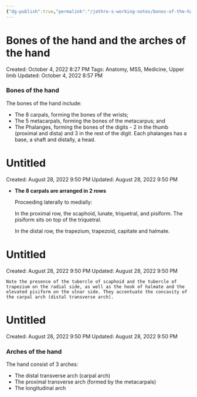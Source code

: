 ```yaml
---
{"dg-publish":true,"permalink":"/jethro-s-working-notes/bones-of-the-hand-and-the-arches-of-the-hand/","dgPassFrontmatter":true}
---
```



# Bones of the hand and the arches of the hand

Created: October 4, 2022 8:27 PM
Tags: Anatomy, MSS, Medicine, Upper limb
Updated: October 4, 2022 8:57 PM

### Bones of the hand

The bones of the hand include:

- The 8 carpals, forming the bones of the wrists;
- The 5 metacarpals, forming the bones of the metacarpus; and
- The Phalanges, forming the bones of the digits - 2 in the thumb (proximal and dista) and 3 in the rest of the digit. Each phalanges has a base, a shaft and distally, a head.


<div class="transclusion internal-embed is-loaded"><div class="markdown-embed">





# Untitled

Created: August 28, 2022 9:50 PM
Updated: August 28, 2022 9:50 PM

</div></div>


- **The 8 carpals are arranged in 2 rows**
    
    Proceeding laterally to medially:
    
    In the proximal row, the scaphoid, lunate, triquetral, and pisiform. The pisiform sits on top of the triquetral.
    
    In the distal row, the trapezium, trapezoid, capitate and halmate.
    
    
<div class="transclusion internal-embed is-loaded"><div class="markdown-embed">





# Untitled

Created: August 28, 2022 9:50 PM
Updated: August 28, 2022 9:50 PM

</div></div>

    
    Note the presence of the tubercle of scaphoid and the tubercle of trapezium on the radial side, as well as the hook of halmate and the elevated pisiform on the ulnar side. They accentuate the concavity of the carpal arch (distal transverse arch).
    
    
<div class="transclusion internal-embed is-loaded"><div class="markdown-embed">





# Untitled

Created: August 28, 2022 9:50 PM
Updated: August 28, 2022 9:50 PM

</div></div>

    

### Arches of the hand

The hand consist of 3 arches:

- The distal transverse arch (carpal arch)
- The proximal transverse arch (formed by the metacarpals)
- The longitudinal arch
